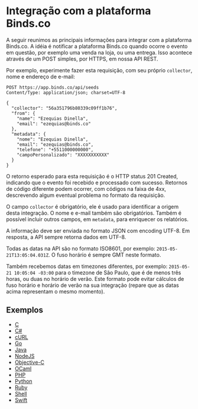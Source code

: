 # Integração com a plataforma Binds.co

A seguir reunimos as principais informações para integrar com a plataforma Binds.co.
A idéia é notificar a plataforma Binds.co quando ocorre o evento em questão, por exemplo uma venda na loja, ou uma entrega. Isso acontece através de um POST simples, por HTTPS, em nossa API REST.

Por exemplo, experimente fazer esta requisição, com seu próprio `collector`, nome e endereço de e-mail:

```
POST https://app.binds.co/api/seeds
Content/Type: application/json; charset=UTF-8
```
```
{
  "collector": "56a351796b80339c09ff1b76",
  "from": {
    "name": "Ezequias Dinella",
    "email": "ezequias@binds.co"
  },
  "metadata": {
    "nome": "Ezequias Dinella",
    "email": "ezequias@binds.co",
    "telefone": "+5511000000000",
    "campoPersonalizado": "XXXXXXXXXXX"
  }
}
```

O retorno esperado para esta requisição é o HTTP status 201 Created, indicando que o evento foi recebido e processado com sucesso. Retornos de código diferente podem ocorrer, com códigos na faixa de 4xx, descrevendo algum eventual problema no formato da requisição.

O campo `collector` é obrigatório, ele é usado para identificar a origem desta integração. O nome e e-mail também são obrigatórios. Também é possível incluir outros campos, em `metadata`, para enriquecer os relatórios.

A informação deve ser enviada no formato JSON com encoding UTF-8. Em resposta, a API sempre retorna dados em UTF-8.

Todas as datas na API são no formato ISO8601, por exemplo:  `2015-05-21T13:05:04.031Z`. O fuso horário é sempre GMT neste formato.

Também recebemos datas em timezones diferentes, por exemplo: `2015-05-21 10:05:04 -03:00` para o timezone de São Paulo, que é de menos três horas, ou duas no horário de verão.
Este formato pode evitar cálculos de fuso horário e horário de verão na sua integração (repare que as datas acima representam o mesmo momento).

## Exemplos

- [C](./C/)
- [C#](./C#/)
- [cURL](./cURL/)
- [Go](./Go/)
- [Java](./Java/)
- [NodeJS](./NodeJS/)
- [Objective-C](./Objective-C/)
- [OCaml](./OCaml/)
- [PHP](./php/)
- [Python](./Python/)
- [Ruby](./Ruby/)
- [Shell](./Shell/)
- [Swift](./Swift/)
